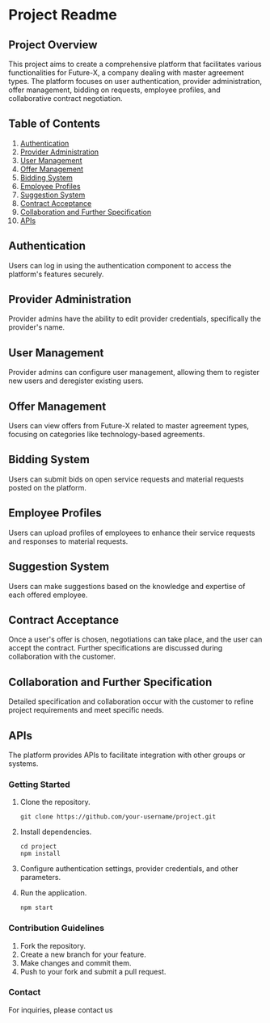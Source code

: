 # Project Readme

## Project Overview

This project aims to create a comprehensive platform that facilitates various functionalities for Future-X, a company dealing with master agreement types. The platform focuses on user authentication, provider administration, offer management, bidding on requests, employee profiles, and collaborative contract negotiation.

## Table of Contents

1. [Authentication](#authentication)
2. [Provider Administration](#provider-administration)
3. [User Management](#user-management)
4. [Offer Management](#offer-management)
5. [Bidding System](#bidding-system)
6. [Employee Profiles](#employee-profiles)
7. [Suggestion System](#suggestion-system)
8. [Contract Acceptance](#contract-acceptance)
9. [Collaboration and Further Specification](#collaboration-and-further-specification)
10. [APIs](#apis)

## Authentication

Users can log in using the authentication component to access the platform's features securely.

## Provider Administration

Provider admins have the ability to edit provider credentials, specifically the provider's name.

## User Management

Provider admins can configure user management, allowing them to register new users and deregister existing users.

## Offer Management

Users can view offers from Future-X related to master agreement types, focusing on categories like technology-based agreements.

## Bidding System

Users can submit bids on open service requests and material requests posted on the platform.

## Employee Profiles

Users can upload profiles of employees to enhance their service requests and responses to material requests.

## Suggestion System

Users can make suggestions based on the knowledge and expertise of each offered employee.

## Contract Acceptance

Once a user's offer is chosen, negotiations can take place, and the user can accept the contract. Further specifications are discussed during collaboration with the customer.

## Collaboration and Further Specification

Detailed specification and collaboration occur with the customer to refine project requirements and meet specific needs.

## APIs

The platform provides APIs to facilitate integration with other groups or systems.

### Getting Started

1. Clone the repository.
   ```
   git clone https://github.com/your-username/project.git
   ```

2. Install dependencies.
   ```
   cd project
   npm install
   ```

3. Configure authentication settings, provider credentials, and other parameters.

4. Run the application.
   ```
   npm start
   ```

### Contribution Guidelines

1. Fork the repository.
2. Create a new branch for your feature.
3. Make changes and commit them.
4. Push to your fork and submit a pull request.


### Contact

For inquiries, please contact us
